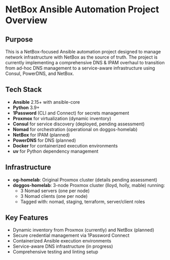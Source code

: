 # NetBox Ansible Automation Project Overview

## Purpose
This is a NetBox-focused Ansible automation project designed to manage network infrastructure with NetBox as the source of truth. The project is currently implementing a comprehensive DNS & IPAM overhaul to transition from ad-hoc DNS management to a service-aware infrastructure using Consul, PowerDNS, and NetBox.

## Tech Stack
- **Ansible** 2.15+ with ansible-core
- **Python** 3.9+
- **1Password** (CLI and Connect) for secrets management
- **Proxmox** for virtualization (dynamic inventory)
- **Consul** for service discovery (deployed, pending assessment)
- **Nomad** for orchestration (operational on doggos-homelab)
- **NetBox** for IPAM (planned)
- **PowerDNS** for DNS (planned)
- **Docker** for containerized execution environments
- **uv** for Python dependency management

## Infrastructure
- **og-homelab**: Original Proxmox cluster (details pending assessment)
- **doggos-homelab**: 3-node Proxmox cluster (lloyd, holly, mable) running:
  - 3 Nomad servers (one per node)
  - 3 Nomad clients (one per node)
  - Tagged with: nomad, staging, terraform, server/client roles

## Key Features
- Dynamic inventory from Proxmox (currently) and NetBox (planned)
- Secure credential management via 1Password Connect
- Containerized Ansible execution environments
- Service-aware DNS infrastructure (in progress)
- Comprehensive testing and linting setup